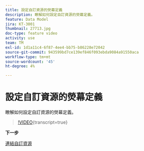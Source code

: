 ```yaml
---
title: 設定自訂資源的熒幕定義
description: 瞭解如何設定自訂資源的熒幕定義。
feature: Data Model
jira: KT-3001
thumbnail: 27713.jpg
doc-type: feature video
activity: use
team: TM
exl-id: 1d1a11c4-6f87-4ee4-bb75-b86228e72042
source-git-commit: 943599bd7ce139ef846f093ebda9084a91550aca
workflow-type: tm+mt
source-wordcount: '45'
ht-degree: 4%

---
```


# 設定自訂資源的熒幕定義

瞭解如何設定自訂資源的熒幕定義。

>[!VIDEO](https://video.tv.adobe.com/v/27713?learn=on){transcript=true}

**下一步**

[連結自訂資源](./linking-custom-resources.md)
